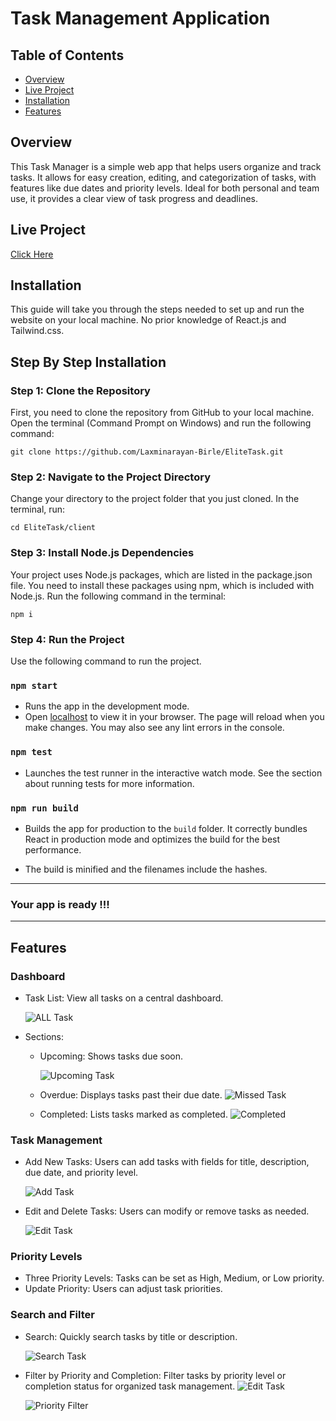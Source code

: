 # Task Management Application

## Table of Contents
- [Overview](#overview)
- [Live Project](#live-project)
- [Installation](#installation)
- [Features](#features)

## Overview

This Task Manager is a simple web app that helps users organize and track tasks. It allows for easy creation, editing, and categorization of tasks, with features like due dates and priority levels. Ideal for both personal and team use, it provides a clear view of task progress and deadlines.

## Live Project 

[Click Here](https://elite-task-six.vercel.app/)

## Installation

This guide will take you through the steps needed to set up and run the website on your local machine. No prior knowledge of React.js and Tailwind.css.

## Step By Step Installation

### Step 1: Clone the Repository
First, you need to clone the repository from GitHub to your local machine. Open the terminal (Command Prompt on Windows) and run the following command:

    git clone https://github.com/Laxminarayan-Birle/EliteTask.git

### Step 2: Navigate to the Project Directory
Change your directory to the project folder that you just cloned. In the terminal, run:

    cd EliteTask/client

### Step 3: Install Node.js Dependencies
Your project uses Node.js packages, which are listed in the package.json file. You need to install these packages using npm, which is included with Node.js. Run the following command in the terminal:

    npm i

### Step 4: Run the Project
Use the following command to run the project. 
### `npm start`
- Runs the app in the development mode.
- Open [localhost](http://localhost:3000) to view it in your browser. The page will reload when you make changes.
You may also see any lint errors in the console.

### `npm test`

- Launches the test runner in the interactive watch mode. See the section about running tests for more information.

### `npm run build`

- Builds the app for production to the `build` folder. It correctly bundles React in production mode and optimizes the build for the best performance.

- The build is minified and the filenames include the hashes.

---
### Your app is ready !!!
---

## Features 

### Dashboard

- Task List: View all tasks on a central dashboard.

    ![ALL Task](/Image_assets/all_task.png?raw=true "Add Task")

- Sections:
 
    - Upcoming: Shows tasks due soon.

        ![Upcoming Task](/Image_assets/upcoming_task.png?raw=true "Upcoming Task")

    - Overdue: Displays tasks past their due date.
        ![Missed Task](/Image_assets/missed_task.png?raw=true "Overdue")

    - Completed: Lists tasks marked as completed.
    ![Completed](/Image_assets/complete.png?raw=true "Completed")

### Task Management

- Add New Tasks: Users can add tasks with fields for title, description, due date, and 
priority level.

    ![Add Task](/Image_assets/add_task.png?raw=true "Add Task")

- Edit and Delete Tasks: Users can modify or remove tasks as needed.

    ![Edit Task](/Image_assets/edit_task.png?raw=true "Edit Task")


### Priority Levels

- Three Priority Levels: Tasks can be set as High, Medium, or Low priority.
- Update Priority: Users can adjust task priorities.

### Search and Filter

- Search: Quickly search tasks by title or description.

    ![Search Task](/Image_assets/search.png?raw=true "Edit Task")

- Filter by Priority and Completion: Filter tasks by priority level or completion status for organized task management.
    ![Edit Task](/Image_assets/sorting.png?raw=true "Edit Task")

    ![Priority Filter](/Image_assets/priority.png?raw=true "Priority Task")

